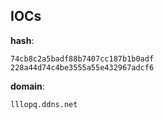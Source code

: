 
## IOCs

__hash__:

```text
74cb8c2a5badf88b7407cc187b1b0adf
228a44d74c4be3555a55e432967adcf6
```
__domain__:

```text
lllopq.ddns.net
```